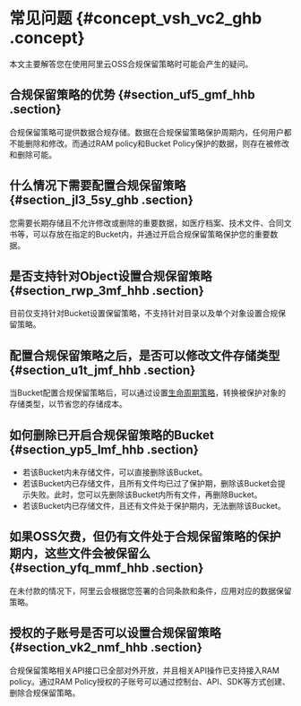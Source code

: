 # 常见问题 {#concept_vsh_vc2_ghb .concept}

本文主要解答您在使用阿里云OSS合规保留策略时可能会产生的疑问。

## 合规保留策略的优势 {#section_uf5_gmf_hhb .section}

合规保留策略可提供数据合规存储。数据在合规保留策略保护周期内，任何用户都不能删除和修改。而通过RAM policy和Bucket Policy保护的数据，则存在被修改和删除可能。

## 什么情况下需要配置合规保留策略 {#section_jl3_5sy_ghb .section}

您需要长期存储且不允许修改或删除的重要数据，如医疗档案、技术文件、合同文书等，可以存放在指定的Bucket内，并通过开启合规保留策略保护您的重要数据。

## 是否支持针对Object设置合规保留策略 {#section_rwp_3mf_hhb .section}

目前仅支持针对Bucket设置保留策略，不支持针对目录以及单个对象设置合规保留策略。

## 配置合规保留策略之后，是否可以修改文件存储类型 {#section_u1t_jmf_hhb .section}

当Bucket配置合规保留策略后，可以通过设置[生命周期策略](cn.zh-CN/开发指南/管理文件/管理文件生命周期.md#)，转换被保护对象的存储类型，以节省您的存储成本。

## 如何删除已开启合规保留策略的Bucket {#section_yp5_lmf_hhb .section}

-   若该Bucket内未存储文件，可以直接删除该Bucket。
-   若该Bucket内已存储文件，且所有文件均已过了保护期，删除该Bucket会提示失败。此时，您可以先删除该Bucket内所有文件，再删除Bucket。
-   若该Bucket内已存储文件，且还有文件处于保护期内，无法删除该Bucket。

## 如果OSS欠费，但仍有文件处于合规保留策略的保护期内，这些文件会被保留么 {#section_yfq_mmf_hhb .section}

在未付款的情况下，阿里云会根据您签署的合同条款和条件，应用对应的数据保留策略。

## 授权的子账号是否可以设置合规保留策略 {#section_vk2_nmf_hhb .section}

合规保留策略相关API接口已全部对外开放，并且相关API操作已支持接入RAM policy。通过RAM Policy授权的子账号可以通过控制台、API、SDK等方式创建、删除合规保留策略。

